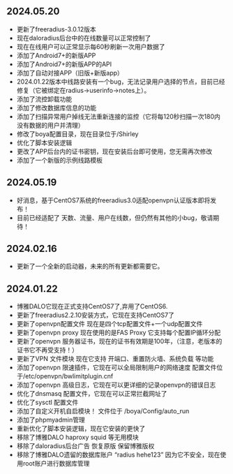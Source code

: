 ## 2024.05.20
* 更新了freeradius-3.0.12版本
* 现在daloradius后台中的在线数量可以正常控制了
* 现在在线用户可以正常显示每60秒刷新一次用户数据了
* 添加了Android7+的新版APP
* 添加了Android7+的新版APP的API
* 添加了自动对接APP（旧版+新版app）
* 2024.01.22版本中线路安装有一个bug，无法记录用户选择的节点，目前已经修复（它被绑定在radius->userinfo->notes上）。
* 添加了流控卸载功能
* 添加了修改数据库信息的功能
* 添加了扫描异常用户掉线无法重新连接的监控（它将每120秒扫描一次180内没有数据的用户并清理）
* 修改了boya配置目录，现在目录位于/Shirley
* 优化了脚本安装逻辑
* 更改了APP后台内的证书密钥，现在安装后台即可使用，您无需再次修改
* 添加了一个新版的示例线路模板



## 2024.05.19
* 好消息，基于CentOS7系统的freeradius3.0适配openvpn认证版本即将发布！
* 目前已经适配了 天数、流量、用户在线数，但仍然有其他的小bug，敬请期待！

## 2024.02.16
* 更新了一个全新的启动器，未来的所有更新都需要它。

## 2024.01.22
* 博雅DALO它现在正式支持CentOS7了,弃用了CentOS6.
* 更新了freeradius2.2.10安装方式，它现在支持CentOS7了
* 更新了openvpn配置文件 现在是四个tcp配置文件+一个udp配置文件
* 更新了openvpn proxy 现在使用的是FAS Proxy 它支持每个配置IP循环分配
* 更新了openvpn 服务器证书，现在的证书有效期是100年，（注意，老版本的证书它不再受支持！）
* 更新了VPN 文件模块 现在它支持 开端口、重置防火墙、系统负载 等功能
* 添加了openvpn 限速插件，它现在可以全局限制用户的网络速度 配置文件位于/etc/openvpn/bwlimitplugin.cnf
* 添加了openvpn 高级日志，它现在可以更详细的记录openvpn的错误日志
* 优化了dnsmasq 配置文件，它现在可以正常拦截网址了
* 优化了sysctl 配置文件
* 添加了自定义开机自启模块！ 文件位于 /boya/Config/auto_run
* 添加了phpmyadmin管理
* 重新优化了脚本安装逻辑，现在它安装的更快了
* 移除了博雅DALO haproxy squid 等无用模块
* 移除了daloradius后台广告 恢复原版 保留博雅版权
* 移除了博雅DALO遗留的数据库账户 “radius hehe123” 因为它不安全，现在使用root账户进行数据库管理
